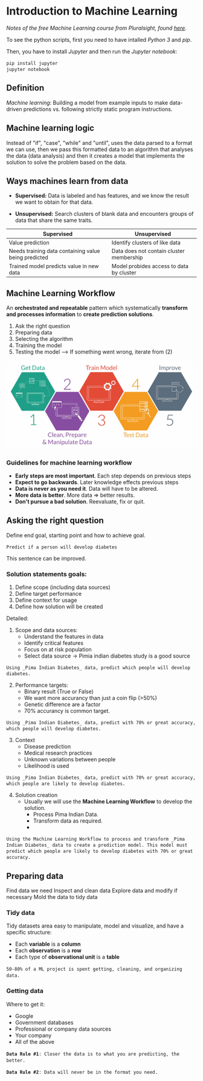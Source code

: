 # Introduction to Machine Learning

_Notes of the free Machine Learning course from Pluralsight, found_
_[here](https://www.pluralsight.com/courses/python-understanding-machine-learning)._

To see the python scripts, first you need to have intalled _Python 3_ and _pip_.

Then, you have to install _Jupyter_ and then run the _Jupyter notebook_:

```
pip install jupyter
jupyter notebook
```

## Definition
*Machine learning*: Building a model from example inputs to make data-driven predictions vs. following strictly static program instructions.


## Machine learning logic

Instead of "if", "case", "while" and "until", uses the data parsed to a format we can use, then we pass this formatted data to an algorithm that analyses the data (data analysis) and then it creates a model that implements the solution to solve the problem based on the data.


## Ways machines learn from data

- **Supervised:**
    Data is labeled and has features, and we know the result we want to obtain for that data.

- **Unsupervised:**
    Search clusters of blank data and encounters groups of data that share the same traits.


|**Supervised**|**Unsupervised**|
|---|---|
|Value prediction|Identify clusters of like data|
|Needs training data containing value being predicted|Data does not contain cluster membership|
|Trained model predicts value in new data|Model probides access to data by cluster|


## Machine Learning Workflow

An **orchestrated and repeatable** pattern which systematically **transform and processes information** to **create prediction solutions**.

1. Ask the right question
2. Preparing data
3. Selecting the algorithm
4. Training the model
5. Testing the model --> If something went wrong, iterate from (2)

<img src="./images/ml-workflow.jpg"
     alt="ml-workflow"
     style="
     max-height: 50vh;
     border-radius: 8px;
     width: 150;" />

### Guidelines for machine learning workflow
- **Early steps are most important**. Each step depends on previous steps
- **Expect to go backwards**. Later knowledge effects previous steps
- **Data is never as you need it**. Data will have to be altered.
- **More data is better**. More data => better results.
- **Don't pursue a bad solution**. Reevaluate, fix or quit.


## Asking the right question
Define end goal, starting point and how to achieve goal.
```
Predict if a person will develop diabetes
```
This sentence can be improved.


### Solution statements goals:
1. Define scope (including data sources)
2. Define target performance
3. Define context for usage
4. Define how solution will be created

Detailed:

1. Scope and data sources:
    - Understand the features in data
    - Identify critical features
    - Focus on at risk population
    - Select data source -> Pimia indian diabetes study is a good source

```
Using _Pima Indian Diabetes_ data, predict which people will develop diabetes.
```
2. Performance targets:
    - Binary result (True or False)
    - We want more accurancy than just a coin flip (>50%)
    - Genetic difference are a factor
    - 70% accurancy is common target.
```
Using _Pima Indian Diabetes_ data, predict with 70% or great accuracy, which people will develop diabetes.
```

3. Context
    - Disease prediction
    - Medical research practices
    - Unknown variations between people
    - Likelihood is used
```
Using _Pima Indian Diabetes_ data, predict with 70% or great accuracy, which people are likely to develop diabetes.
```

4. Solution creation
    - Usually we will use the **Machine Learning Workflow** to develop the solution.
        - Process Pima Indian Data.
        - Transform data as required.
        - 

```
Using the Machine Learning Workflow to process and transform _Pima Indian Diabetes_ data to create a prediction model. This model must predict which people are likely to develop diabetes with 70% or great accuracy.
```

## Preparing data

Find data we need
Inspect and clean data
Explore data and modify if necessary
Mold the data to tidy data

### Tidy data

Tidy datasets area easy to manipulate, model and visualize, and have a specific structure:
- Each **variable** is a **column**
- Each **observation** is a **row**
- Each type of **observational unit** is a **table**

`` 50-80% of a ML project is spent getting, cleaning, and organizing data. ``

### Getting data

Where to get it:
- Google
- Government databases
- Professional or company data sources
- Your company
- All of the above

**`Data Rule #1`**`: Closer the data is to what you are predicting, the better.`

**`Data Rule #2`**`: Data will never be in the format you need.`